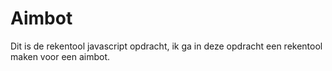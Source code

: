 # Aimbot
Dit is de rekentool javascript opdracht, ik ga in deze opdracht een rekentool maken voor een aimbot.
